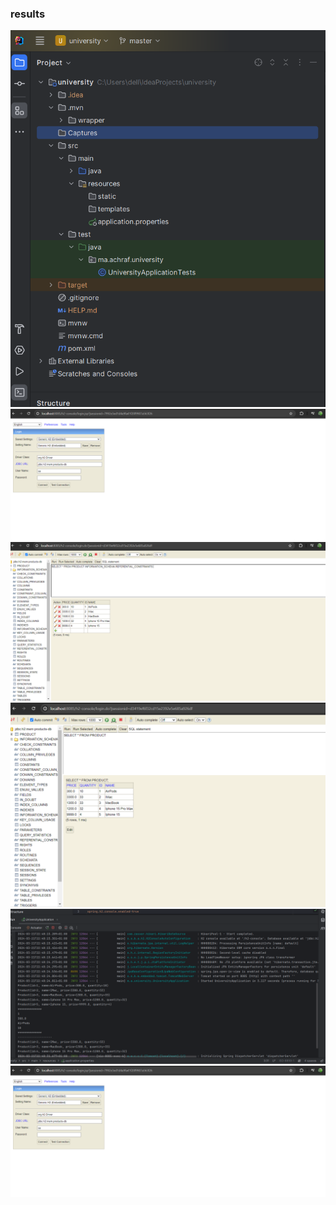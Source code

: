 <h3> results</h3>
<img src="Captures/img.png">
<img src="Captures/img_1.png">
<img src="Captures/Capture 3.png">
<img src="Captures/Capture 2.png">
<img src="Captures/Capture 4.png">
<img src="Captures/img_1.png">


